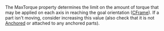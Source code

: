 The MaxTorque property determines the limit on the amount of torque that
may be applied on each axis in reaching the goal orientation
([CFrame](https://create.roblox.com/docs/reference/engine/classes/BodyGyro#CFrame)). If a part isn't moving, consider increasing
this value (also check that it is not [Anchored](https://create.roblox.com/docs/reference/engine/classes/BasePart#Anchored) or
attached to any anchored parts).